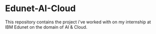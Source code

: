 # Edunet-AI-Cloud
This repository contains the project i've worked with on my internship at IBM Edunet on the domain of AI &amp; Cloud.
